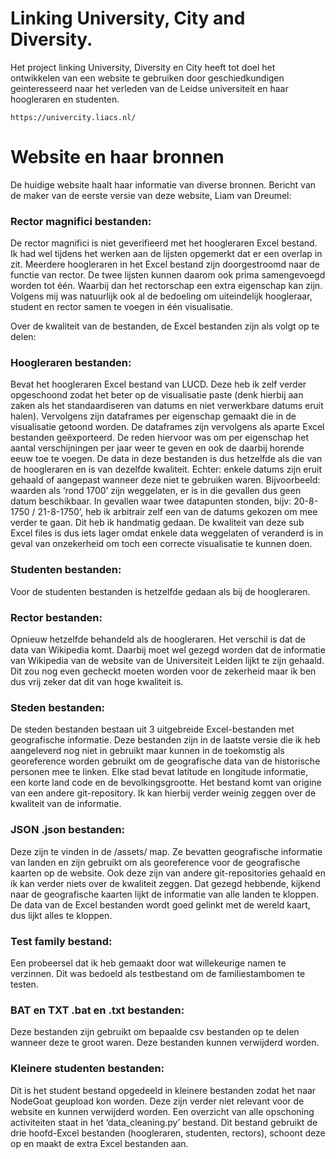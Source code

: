 # Linking University, City and Diversity.

Het project linking University, Diversity en City heeft tot doel het ontwikkelen van een website te gebruiken door geschiedkundigen geinteresseerd naar het verleden van de Leidse universiteit en haar hoogleraren en studenten.

```
https://univercity.liacs.nl/
```

# Website en haar bronnen

De huidige website haalt haar informatie van diverse bronnen. Bericht van de maker van de eerste versie van deze website, Liam van Dreumel:

### Rector magnifici bestanden:

De rector magnifici is niet geverifieerd met het hoogleraren Excel bestand. Ik had wel tijdens het werken aan de lijsten opgemerkt dat er een overlap in zit. 
Meerdere hoogleraren in het Excel bestand zijn doorgestroomd naar de functie van rector. De twee lijsten kunnen daarom ook prima samengevoegd worden tot één. 
Waarbij dan het rectorschap een extra eigenschap kan zijn. Volgens mij was natuurlijk ook al de bedoeling om uiteindelijk hoogleraar, student en rector samen 
te voegen in één visualisatie.

Over de kwaliteit van de bestanden, de Excel bestanden zijn als volgt op te delen:

###	Hoogleraren bestanden: 
Bevat het hoogleraren Excel bestand van LUCD. Deze heb ik zelf verder opgeschoond zodat het beter op de visualisatie paste (denk hierbij aan zaken als het 
standaardiseren van datums en niet verwerkbare datums eruit halen). Vervolgens zijn dataframes per eigenschap gemaakt die in de visualisatie getoond worden. 
De dataframes zijn vervolgens als aparte Excel bestanden geëxporteerd. De reden hiervoor was om per eigenschap het aantal verschijningen per jaar weer te geven 
en ook de daarbij horende eeuw toe te voegen. De data in deze bestanden is dus hetzelfde als die van de hoogleraren en is van dezelfde kwaliteit. Echter: 
enkele datums zijn eruit gehaald of aangepast wanneer deze niet te gebruiken waren. Bijvoorbeeld: waarden als ‘rond 1700’ zijn weggelaten, er is in die gevallen 
dus geen datum beschikbaar. In gevallen waar twee datapunten stonden, bijv: 20-8-1750 / 21-8-1750’, heb ik arbitrair zelf een van de datums gekozen om mee 
verder te gaan. Dit heb ik handmatig gedaan. De kwaliteit van deze sub Excel files is dus iets lager omdat enkele data weggelaten of veranderd is in geval van 
onzekerheid om toch een correcte visualisatie te kunnen doen.

### Studenten bestanden: 
Voor de studenten bestanden is hetzelfde gedaan als bij de hoogleraren.

### Rector bestanden: 
Opnieuw hetzelfde behandeld als de hoogleraren. Het verschil is dat de data van Wikipedia komt. Daarbij moet wel gezegd worden dat de informatie van Wikipedia 
van de website van de Universiteit Leiden lijkt te zijn gehaald. Dit zou nog even gecheckt moeten worden voor de zekerheid maar ik ben dus vrij zeker dat dit 
van hoge kwaliteit is.

### Steden bestanden: 
De steden bestanden bestaan uit 3 uitgebreide Excel-bestanden met geografische informatie. Deze bestanden zijn in de laatste versie die ik heb aangeleverd nog 
niet in gebruikt maar kunnen in de toekomstig als georeference worden gebruikt om de geografische data van de historische personen mee te linken. Elke stad 
bevat latitude en longitude informatie, een korte land code en de bevolkingsgrootte. Het bestand komt van origine van een andere git-repository. Ik kan hierbij 
verder weinig zeggen over de kwaliteit van de informatie.

### JSON .json bestanden: 
Deze zijn te vinden in de /assets/ map. Ze bevatten geografische informatie van landen en zijn gebruikt om als georeference voor de geografische kaarten op de 
website. Ook deze zijn van andere git-repositories gehaald en ik kan verder niets over de kwaliteit zeggen. Dat gezegd hebbende, kijkend naar de geografische 
kaarten lijkt de informatie van alle landen te kloppen. De data van de Excel bestanden wordt goed gelinkt met de wereld kaart, dus lijkt alles te kloppen.

###	Test family bestand: 
Een probeersel dat ik heb gemaakt door wat willekeurige namen te verzinnen. Dit was bedoeld als testbestand om de familiestambomen te testen. 

### BAT en TXT .bat en .txt bestanden: 
Deze bestanden zijn gebruikt om bepaalde csv bestanden op te delen wanneer deze te groot waren. Deze bestanden kunnen verwijderd worden.

### Kleinere studenten bestanden: 
Dit is het student bestand opgedeeld in kleinere bestanden zodat het naar NodeGoat geupload kon worden. Deze zijn verder niet relevant voor de website en kunnen 
verwijderd worden. Een overzicht van alle opschoning activiteiten staat in het ‘data_cleaning.py’ bestand. Dit bestand gebruikt de drie hoofd-Excel bestanden 
(hoogleraren, studenten, rectors), schoont deze op en maakt de extra Excel bestanden aan.
